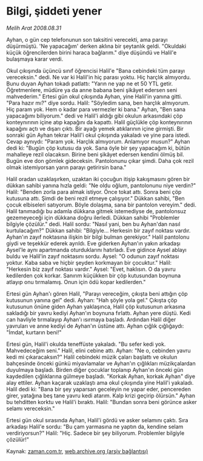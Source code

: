 # Bilgi, şiddeti yener

*Melih Arat 2008.08.31*

<tr><td class="metin" colspan="2" style="padding-top: 20px; padding-left: 5px; padding-right: 10px;">Ayhan, o gün cep telefonunun son taksitini verecekti, ama parayı düşürmüştü. 'Ne yapacağım' derken aklına bir şeytanlık geldi. "Okuldaki küçük öğrencilerden birini haraca bağlarım." diye düşündü ve Halil'e bulaşmaya karar verdi.</td></tr><tr><td class="metin" colspan="2" style="padding-top: 20px; padding-left: 5px; padding-right: 10px;"><p> Okul çıkışında üçüncü sınıf öğrencisi Halil'e "Bana cebindeki tüm parayı vereceksin." dedi. Ne var ki Halil'in hiç parası yoktu. Hiç harçlık almıyordu. Bunu duyan Ayhan tokadı patlattı: "Yarın ne yap ne et 50 YTL getir. Öğretmenlere, müdüre ya da anne babana beni şikâyet edersen seni mahvederim." Ertesi gün okul çıkışında Ayhan, yine Halil'in yanına gitti. "Para hazır mı?" diye sordu. Halil: "Söyledim sana, ben harçlık almıyorum. Hiç param yok. Hem o kadar para vermezler ki bana." Ayhan, "Ben sana yapacağımı biliyorum." dedi ve Halil'i aldığı gibi okulun arkasındaki çöp konteynırının içine atıp kapağını da kapattı. Halil güçlükle çöp konteynırının kapağını açtı ve dışarı çıktı. Bir ayağı yemek atıklarının içine girmişti. Bir sonraki gün Ayhan tekrar Halil'i okul çıkışında yakaladı ve yine para istedi. Cevap aynıydı: "Param yok. Harçlık almıyorum. Anlamıyor musun?" Ayhan dedi ki: "Bugün çöp kutusu da yok. Sana öyle bir şey yapacağım ki, bütün mahalleye rezil olacaksın. Birine beni şikâyet edersen kendini ölmüş bil. Bugün eve don gömlek gideceksin. Pantolonunu çıkar şimdi. Daha çok rezil olmak istemiyorsan yarın parayı getirirsin bana." 
<p> Halil oradan uzaklaşırken, uzaktan iki çocuğun itişip kakışmasını gören bir dükkan sahibi yanına hızla geldi: "Ne oldu oğlum, pantolonunu niye verdin?" Halil: "Benden zorla para almak istiyor. Önce tokat attı. Sonra beni çöp kutusuna attı. Şimdi de beni rezil etmeye çalışıyor." Dükkan sahibi, "Ben çocuk elbiseleri satıyorum. Böyle dolaşma, sana bir pantolon vereyim." dedi. Halil tanımadığı bu adamla dükkana gitmek istemediyse de, pantolonsuz gezemeyeceği için dükkana doğru ilerledi. Dükkan sahibi "Problemler bilgiyle çözülür." dedi. Halil sordu: "Nasıl yani, ben bu Ayhan'dan nasıl kurtulacağım?" Dükkan sahibi: "Bilgiyle... Herkesin bir zayıf noktası vardır. Ayhan'ın zayıf noktasına ilişkin bir bilgi bulman gerekiyor." Halil pantolonu giydi ve teşekkür ederek ayrıldı. Eve giderken Ayhan'ın yakın arkadaşı Aysel'le aynı apartmanda oturduklarını hatırladı. Eve gidince Aysel ablayı buldu ve Halil'in zayıf noktasını sordu. Aysel: "O odunun zayıf noktası yoktur. Kaba saba ve hiçbir şeyden korkmayan bir çocuktur." Halil: "Herkesin biz zayıf noktası vardır." Aysel: "Evet, haklısın. O da yavru kedilerden çok korkar. Sanırım küçükken bir çöp kutusundan boynuna atlayıp onu tırmalamış. Onun için ödü kopar kedilerden."
<p> Ertesi gün Ayhan'ı gören Halil, "Parayı vereceğim, çıkışta beni attığın çöp kutusunun yanına gel" dedi. Ayhan: "Hah şöyle yola gel." Çıkışta çöp kutusunun önüne giden Ayhan yaklaşınca, Halil çöp kutusunun arkasına sakladığı bir yavru kediyi Ayhan'ın boynuna fırlattı. Ayhan yere düştü. Kedi can havliyle tırmalayıp Ayhan'ı ısırmaya başladı. Ardından Halil diğer yavruları ve anne kediyi de Ayhan'ın üstüne attı. Ayhan çığlık çığlığaydı: "İmdat, kurtarın beni!" 
<p> Ertesi gün, Halil'i okulda teneffüste yakaladı. "Bu sefer kedi yok. Mahvedeceğim seni." Halil, elini cebine attı. Ayhan: "Ne o, cebinden yavru kedi mi çıkaracaksın?" Halil cebindeki müzik çaları başlattı ve okulun bahçesinde önceki günkü miyavlamalar ve Ayhan'ın çığlıkları müzikçalardan duyulmaya başladı. Birden diğer çocuklar toplanıp Ayhan'ın önceki gün kaydedilen çığlıklarına gülmeye başladı. "Korkak Ayhan, korkak Ayhan" diye alay ettiler. Ayhan kaçarak uzaklaştı ama okul çıkışında yine Halil'i yakaladı. Halil dedi ki: "Bana bir şey yaparsan geceleyin ne yapar eder, pencereden girer, yatağına beş tane yavru kedi atarım. Kalp krizi geçirip ölürsün." Ayhan bu tehditten korktu ve Halil'i bıraktı. Halil: "Bundan sonra beni görünce asker selamı vereceksin." 
<p> Ertesi gün okul sırasında Ayhan, Halil'i gördü ve asker selamını çaktı. Sıra arkadaşı Halil'e sordu: "Bu çam yarmasına ne yaptın da, kendine selam verdiriyorsun?" Halil: "Hiç. Sadece bir şey biliyorum. Problemler bilgiyle çözülür!"<br/></p></p></p></p></p></td></tr>

Kaynak: [zaman.com.tr](http://zaman.com.tr/yazar.do?yazino=732129), [web.archive.org (arşiv bağlantısı)](http://web.archive.org/web/20081012141416/http://www.zaman.com.tr:80/yazar.do?yazino=732129)
